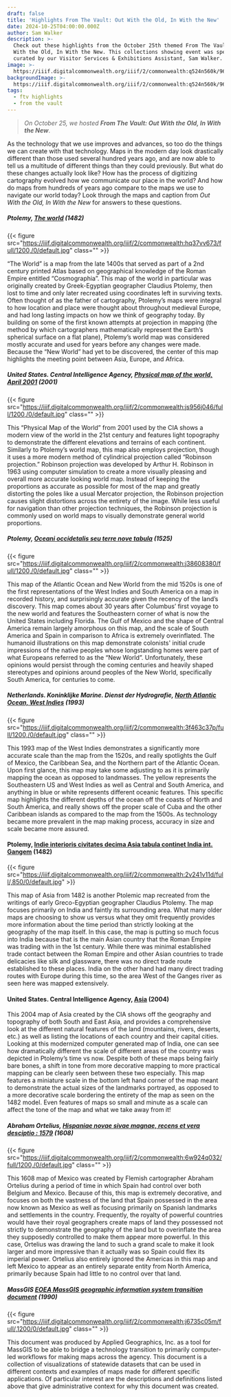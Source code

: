 ```yaml
---
draft: false
title: 'Highlights From The Vault: Out With the Old, In With the New'
date: 2024-10-25T04:00:00.000Z
author: Sam Walker
description: >-
  Check out these highlights from the October 25th themed From The Vault: Out
  With the Old, In With the New. This collections showing event was specially
  curated by our Visitor Services & Exhibitions Assistant, Sam Walker. 
image: >-
  https://iiif.digitalcommonwealth.org/iiif/2/commonwealth:q524n560k/96,381,7051,2161/1600,/0/default.jpg
backgroundImage: >-
  https://iiif.digitalcommonwealth.org/iiif/2/commonwealth:q524n560k/96,381,7051,2161/1600,/0/default.jpg
tags:
  - ftv highlights
  - from the vault
---
```


> *On October 25, we hosted **From The Vault: Out With the Old, In With the New***.

As the technology that we use improves and advances, so too do the things we can create with that technology. Maps in the modern day look drastically different than those used several hundred years ago, and are now able to tell us a multitude of different things than they could previously. But what do these changes actually look like? How has the process of digitizing cartography evolved how we communicate our place in the world? And how do maps from hundreds of years ago compare to the maps we use to navigate our world today? Look through the maps and caption from *Out With the Old, In With the New* for answers to these questions.

##### Ptolemy,  ***[The world](https://collections.leventhalmap.org/search/commonwealth:hq37vv66t)*** (1482)

{{< figure src="https://iiif.digitalcommonwealth.org/iiif/2/commonwealth:hq37vv673/full/1200,/0/default.jpg" class="" >}}

“The World” is a map from the late 1400s that served as part of a 2nd century printed Atlas based on geographical knowledge of the Roman Empire entitled “Cosmographia”. This map of the world in particular was originally created by Greek-Egyptian geographer Claudius Ptolemy, then lost to time and only later recreated using coordinates left in surviving texts. Often thought of as the father of cartography, Ptolemy’s maps were integral to how location and place were thought about throughout medieval Europe, and had long lasting impacts on how we think of geography today. By building on some of the first known attempts at projection in mapping (the method by which cartographers mathematically represent the Earth’s spherical surface on a flat plane), Ptolemy’s world map was considered mostly accurate and used for years before any changes were made. Because the “New World” had yet to be discovered, the center of this map highlights the meeting point between Asia, Europe, and Africa. 

##### United States. Central Intelligence Agency, [Physical map of the world, April 2001](https://collections.leventhalmap.org/search/commonwealth:3t947c03j) (2001)

{{< figure src="https://iiif.digitalcommonwealth.org/iiif/2/commonwealth:js956j046/full/1200,/0/default.jpg" class="" >}}

This “Physical Map of the World” from 2001 used by the CIA shows a modern view of the world in the 21st century and features light topography to demonstrate the different elevations and terrains of each continent. Similarly to Ptolemy’s world map, this map also employs projection, though it uses a more modern method of cylindrical projection called “Robinson projection.” Robinson projection was developed by Arthur H. Robinson in 1963 using computer simulation to create a more visually pleasing and overall more accurate looking world map. Instead of keeping the proportions as accurate as possible for most of the map and greatly distorting the poles like a usual Mercator projection, the Robinson projection causes slight distortions across the entirety of the image. While less useful for navigation than other projection techniques, the Robinson projection is commonly used on world maps to visually demonstrate general world proportions. 

##### Ptolemy, [Oceani occidetalis seu terre nove tabula](https://collections.leventhalmap.org/search/commonwealth:j3860837q) (1525)

{{< figure src="https://iiif.digitalcommonwealth.org/iiif/2/commonwealth:j38608380/full/1200,/0/default.jpg" class="" >}}

This map of the Atlantic Ocean and New World from the mid 1520s is one of the first representations of the West Indies and South America on a map in recorded history, and surprisingly accurate given the recency of the land’s discovery. This map comes about 30 years after Columbus’ first voyage to the new world and features the Southeastern corner of what is now the United States including Florida. The Gulf of Mexico and the shape of Central America remain largely amorphous on this map, and the scale of South America and Spain in comparison to Africa is extremely overinflated. The humanoid illustrations on this map demonstrate colonists' initial crude impressions of the native peoples whose longstanding homes were part of what Europeans referred to as the “New World”. Unfortunately, these opinions would persist through the coming centuries and heavily shaped stereotypes and opinions around peoples of the New World, specifically South America, for centuries to come. 

##### Netherlands. Koninklijke Marine. Dienst der Hydrografie, [North Atlantic Ocean, West Indies](https://collections.leventhalmap.org/search/commonwealth:3f463890k) (1993)

{{< figure src="https://iiif.digitalcommonwealth.org/iiif/2/commonwealth:3f463c37p/full/1200,/0/default.jpg" class="" >}}

This 1993 map of the West Indies demonstrates a significantly more accurate scale than the map from the 1520s, and really spotlights the Gulf of Mexico, the Caribbean Sea, and the Northern part of the Atlantic Ocean. Upon first glance, this map may take some adjusting to as it is primarily mapping the ocean as opposed to landmasses. The yellow represents the Southeastern US and West Indies as well as Central and South America, and anything in blue or white represents different oceanic features. This specific map highlights the different depths of the ocean off the coasts of North and South America, and really shows off the proper scale of Cuba and the other Caribbean islands as compared to the map from the 1500s. As technology became more prevalent in the map making process, accuracy in size and scale became more assured. 

#### Ptolemy, [Indie interioris civitates decima Asia tabula continet India int. Gangem](https://collections.leventhalmap.org/search/commonwealth:7h14b129t) (1482)

{{< figure src="https://iiif.digitalcommonwealth.org/iiif/2/commonwealth:2v241v11d/full/,850/0/default.jpg" >}}

This map of Asia from 1482 is another Ptolemic map recreated from the writings of early Greco-Egyptian geographer Claudius Ptolemy. The map focuses primarily on India and faintly its surrounding area. What many older maps are choosing to show us versus what they omit frequently provides more information about the time period than strictly looking at the geography of the map itself. In this case, the map is putting so much focus into India because that is the main Asian country that the Roman Empire was trading with in the 1st century. While there was minimal established trade contact between the Roman Empire and other Asian countries to trade delicacies like silk and glassware, there was no direct trade route established to these places. India on the other hand had many direct trading routes with Europe during this time, so the area West of the Ganges river as seen here was mapped extensively.

#### United States. Central Intelligence Agency, [Asia](https://collections.leventhalmap.org/search/commonwealth:3f463913p) (2004)

This 2004 map of Asia created by the CIA shows off the geography and topography of both South and East Asia, and provides a comprehensive look at the different natural features of the land (mountains, rivers, deserts, etc.) as well as listing the locations of each country and their capital cities. Looking at this modernized computer generated map of India, one can see how dramatically different the scale of different areas of the country was depicted in Ptolemy’s time vs now. Despite both of these maps being fairly bare bones, a shift in tone from more decorative mapping to more practical mapping can be clearly seen between these two especially. This map features a miniature scale in the bottom left hand corner of the map meant to demonstrate the actual sizes of the landmarks portrayed, as opposed to a more decorative scale bordering the entirety of the map as seen on the 1482 model. Even features of maps so small and minute as a scale can affect the tone of the map and what we take away from it!

##### Abraham Ortelius, [Hispaniae novae sivae magnae, recens et vera desciptio : 1579](https://collections.leventhalmap.org/search/commonwealth:6w924q02s) (1608)

{{< figure src="https://iiif.digitalcommonwealth.org/iiif/2/commonwealth:6w924q032/full/1200,/0/default.jpg" class="" >}}

This 1608 map of Mexico was created by Flemish cartographer Abraham Ortelius during a period of time in which Spain had control over both Belgium and Mexico. Because of this, this map is extremely decorative, and focuses on both the vastness of the land that Spain possessed in the area now known as Mexico as well as focusing primarily on Spanish landmarks and settlements in the country. Frequently, the royalty of powerful countries would have their royal geographers create maps of land they possessed not strictly to demonstrate the geography of the land but to overinflate the area they supposedly controlled to make them appear more powerful. In this case, Ortelius was drawing the land to such a grand scale to make it look larger and more impressive than it actually was so Spain could flex its imperial power. Ortelius also entirely ignored the Americas in this map and left Mexico to appear as an entirely separate entity from North America, primarily because Spain had little to no control over that land. 

##### MassGIS ***[EOEA MassGIS geographic information system transition document](https://collections.leventhalmap.org/search/commonwealth:dn402997f)*** (1990)

{{< figure src="https://iiif.digitalcommonwealth.org/iiif/2/commonwealth:j6735c05m/full/,1200/0/default.jpg" class="" >}}

This document was produced by Applied Geographics, Inc. as a tool for MassGIS to be able to bridge a technology transition to primarily computer-led workflows for making maps across the agency. This document is a collection of visualizations of statewide datasets that can be used in different contexts and examples of maps made for different specific applications. Of particular interest are the descriptions and definitions listed above that give administrative context for why this document was created.
